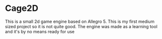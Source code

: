 # Cage2D

This is a small 2d game engine based on Allegro 5. This is my first medium sized project so it is not quite good.
The engine was made as a learning tool and it's by no means ready for use
